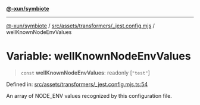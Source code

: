 [**@-xun/symbiote**](../../../../../README.md)

***

[@-xun/symbiote](../../../../../README.md) / [src/assets/transformers/\_jest.config.mjs](../README.md) / wellKnownNodeEnvValues

# Variable: wellKnownNodeEnvValues

> `const` **wellKnownNodeEnvValues**: readonly \[`"test"`\]

Defined in: [src/assets/transformers/\_jest.config.mjs.ts:54](https://github.com/Xunnamius/symbiote/blob/3044ba2654d63523648bf35278fa1c752d878990/src/assets/transformers/_jest.config.mjs.ts#L54)

An array of NODE_ENV values recognized by this configuration file.
